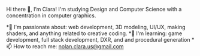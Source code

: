 Hi there 👋, I’m Clara! I'm studying Design and Computer Science with a concentration in computer graphics.

*🤍 I'm passionate about: web development, 3D modeling, UI/UX, making shaders, and anything related to creative coding.
*🌱 I'm learning: game development, full stack development, DXR, and and procedural generation
*📫 How to reach me: nolan.clara.us@gmail.com






<!--
**clara-nolan/clara-nolan** is a ✨ _special_ ✨ repository because its `README.md` (this file) appears on your GitHub profile.

Here are some ideas to get you started:

- 🔭 I’m currently working on ...
- 🌱 I’m currently learning ...
- 👯 I’m looking to collaborate on ...
- 🤔 I’m looking for help with ...
- 💬 Ask me about ...
- 📫 How to reach me: ...
- 😄 Pronouns: ...
- ⚡ Fun fact: ...
-->
